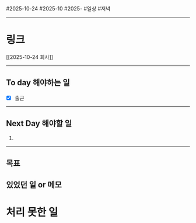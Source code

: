 #2025-10-24 #2025-10 #2025-
#일상 #저녁 

-------
# 링크
[[2025-10-24 회사]]

---
## To day 해야하는 일
- [x] 출근

---
## Next Day 해야할 일
1. 

---

## 목표


## 있었던 일  or 메모


# 처리 못한 일